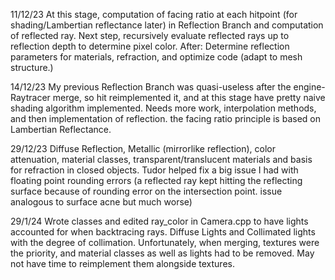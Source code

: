 11/12/23
At this stage, computation of facing ratio at each hitpoint (for shading/Lambertian reflectance later) in Reflection Branch and computation of reflected ray.
Next step, recursively evaluate reflected rays up to reflection depth to determine pixel color.
After: Determine reflection parameters for materials, refraction, and optimize code (adapt to mesh structure.)


14/12/23
My previous Reflection Branch was quasi-useless after the engine-Raytracer merge, so hit reimplemented it, and at this stage have pretty naive shading algorithm implemented. Needs more work, interpolation methods, and then implementation of reflection. the facing ratio principle is based on Lambertian Reflectance. 

29/12/23
Diffuse Reflection, Metallic (mirrorlike reflection), color attenuation, material classes, transparent/translucent materials and basis for refraction in closed objects. 
Tudor helped fix a big issue I had with floating point rounding errors (a reflected ray kept hitting the reflecting surface because of rounding error on the intersection point. issue analogous to surface acne but much worse)

29/1/24
Wrote classes and edited ray_color in Camera.cpp to have lights accounted for when backtracing rays. Diffuse Lights and Collimated lights with the degree of collimation. Unfortunately, when merging, textures were the priority, and material classes as well as lights had to be removed. May not have time to reimplement them alongside textures.
